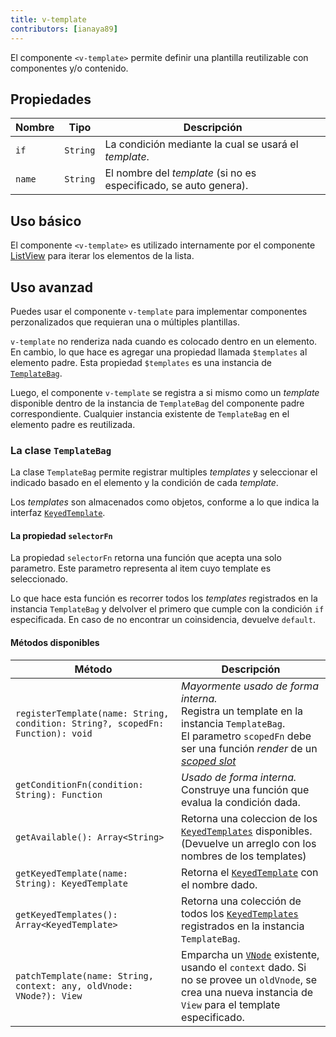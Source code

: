 ```yaml
---
title: v-template
contributors: [ianaya89]
---
```


El componente `<v-template>` permite definir una plantilla reutilizable con componentes y/o contenido.

## Propiedades

| Nombre | Tipo | Descripción |
|------|------|-------------|
| `if` | `String` | La condición mediante la cual se usará el *template*.
| `name` | `String` | El nombre del *template* (si no es especificado, se auto genera).

## Uso básico

El componente `<v-template>` es utilizado internamente por el componente [ListView](/es/docs/elements/components/list-view) para iterar los elementos de la lista.

## Uso avanzad

Puedes usar el componente `v-template` para implementar componentes perzonalizados que requieran una o múltiples plantillas.

`v-template` no renderiza nada cuando es colocado dentro en un elemento. En cambio, lo que hace es agregar una propiedad llamada `$templates` al elemento padre. Esta propiedad `$templates` es una instancia de [`TemplateBag`](https://github.com/nativescript-vue/nativescript-vue/blob/master/platform/nativescript/runtime/components/v-template.js#L36).

Luego, el componente `v-template` se registra a si mismo como un *template* disponible dentro de la instancia de `TemplateBag` del componente padre correspondiente. Cualquier instancia existente de `TemplateBag` en el elemento padre es reutilizada.

### La clase `TemplateBag`

La clase `TemplateBag` permite registrar multiples *templates* y seleccionar el indicado basado en el elemento y la condición de cada *template*.

Los *templates* son almacenados como objetos, conforme a lo que indica la interfaz [`KeyedTemplate`](https://docs.nativescript.org/api-reference/interfaces/_ui_core_view_.keyedtemplate).

#### La propiedad `selectorFn`

La propiedad `selectorFn` retorna una función que acepta una solo parametro. Este parametro representa al item cuyo template es seleccionado.

Lo que hace esta función es recorrer todos los *templates* registrados en la instancia `TemplateBag` y delvolver el primero que cumple con la condición `if` especificada. En caso de no encontrar un coinsidencia, devuelve `default`.

#### Métodos disponibles

| Método | Descripción |
|---|---|
| `registerTemplate(name: String, condition: String?, scopedFn: Function): void` | _Mayormente usado de forma interna._<br/>Registra un template en la instancia `TemplateBag`.<br/>El parametro `scopedFn` debe ser una función *render* de un [*scoped slot*](https://vuejs.org/v2/guide/components.html#Scoped-Slots) |
| `getConditionFn(condition: String): Function` | _Usado de forma interna._<br/>Construye una función que evalua la condición dada. |
| `getAvailable(): Array<String>` | Retorna una coleccion de los [`KeyedTemplates`](https://docs.nativescript.org/api-reference/interfaces/_ui_core_view_.keyedtemplate) disponibles. (Devuelve un arreglo con los nombres de los templates) |
| `getKeyedTemplate(name: String): KeyedTemplate` | Retorna el [`KeyedTemplate`](https://docs.nativescript.org/api-reference/interfaces/_ui_core_view_.keyedtemplate) con el nombre dado. |
| `getKeyedTemplates(): Array<KeyedTemplate>` | Retorna una colección de todos los [`KeyedTemplates`](https://docs.nativescript.org/api-reference/interfaces/_ui_core_view_.keyedtemplate) registrados en la instancia `TemplateBag`. |
| `patchTemplate(name: String, context: any, oldVnode: VNode?): View` | Emparcha un [`VNode`](https://vuejs.org/v2/guide/render-function.html#The-Virtual-DOM) existente, usando el `context` dado. Si no se provee un `oldVnode`, se crea una nueva instancia de `View` para el template especificado. |
